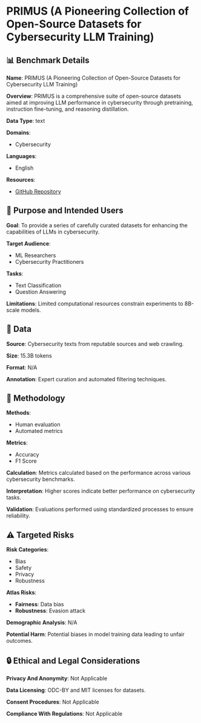 # PRIMUS (A Pioneering Collection of Open-Source Datasets for Cybersecurity LLM Training)

## 📊 Benchmark Details

**Name**: PRIMUS (A Pioneering Collection of Open-Source Datasets for Cybersecurity LLM Training)

**Overview**: PRIMUS is a comprehensive suite of open-source datasets aimed at improving LLM performance in cybersecurity through pretraining, instruction fine-tuning, and reasoning distillation.

**Data Type**: text

**Domains**:
- Cybersecurity

**Languages**:
- English

**Resources**:
- [GitHub Repository](https://github.com/user/repo)

## 🎯 Purpose and Intended Users

**Goal**: To provide a series of carefully curated datasets for enhancing the capabilities of LLMs in cybersecurity.

**Target Audience**:
- ML Researchers
- Cybersecurity Practitioners

**Tasks**:
- Text Classification
- Question Answering

**Limitations**: Limited computational resources constrain experiments to 8B-scale models.

## 💾 Data

**Source**: Cybersecurity texts from reputable sources and web crawling.

**Size**: 15.3B tokens

**Format**: N/A

**Annotation**: Expert curation and automated filtering techniques.

## 🔬 Methodology

**Methods**:
- Human evaluation
- Automated metrics

**Metrics**:
- Accuracy
- F1 Score

**Calculation**: Metrics calculated based on the performance across various cybersecurity benchmarks.

**Interpretation**: Higher scores indicate better performance on cybersecurity tasks.

**Validation**: Evaluations performed using standardized processes to ensure reliability.

## ⚠️ Targeted Risks

**Risk Categories**:
- Bias
- Safety
- Privacy
- Robustness

**Atlas Risks**:
- **Fairness**: Data bias
- **Robustness**: Evasion attack

**Demographic Analysis**: N/A

**Potential Harm**: Potential biases in model training data leading to unfair outcomes.

## 🔒 Ethical and Legal Considerations

**Privacy And Anonymity**: Not Applicable

**Data Licensing**: ODC-BY and MIT licenses for datasets.

**Consent Procedures**: Not Applicable

**Compliance With Regulations**: Not Applicable

